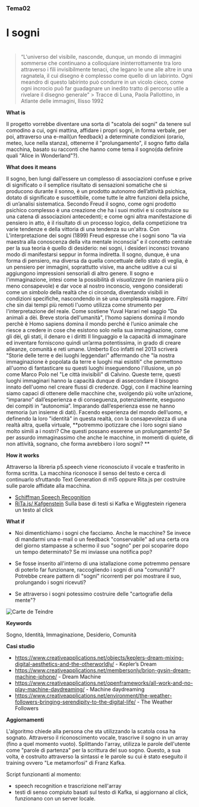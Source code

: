 ### Tema02 <h3>

# I sogni <h1>

> “L'universo del visibile, nasconde, dunque, un mondo di immagini sommerse che continuano a colloquiare ininterrottamente tra loro attraverso i fili invisibilmente tenaci, che legano le une alle altre in una ragnatela, il cui disegno è complesso come quello di un labirinto. Ogni meandro di questo labirinto può condurre in un vicolo cieco, come ogni incrocio può far guadagnare un inedito tratto di percorso utile a rivelare il disegno generale” >
Tracce di Luna, Paola Pallottino, in Atlante delle immagini, Ilisso 1992

**What is**

Il progetto vorrebbe diventare una sorta di "scatola dei sogni" da tenere sul comodino a cui, ogni mattina, affidare i propri sogni, in forma verbale, per poi, attraverso una e-mail(un feedback) a determinate condizioni (orario, meteo, luce nella stanza), ottenerne il "prolungamento", il sogno fatto dalla macchina, basato su racconti che hanno come tema il sogno(da definire quali "Alice in Wonderland"?). 

**What does it means**

Il sogno, ben lungi dall’essere un complesso di associazioni confuse e prive di significato o il semplice risultato di sensazioni somatiche che si producono durante il sonno, è un prodotto autonomo dell’attività psichica, dotato di significato e suscettibile, come tutte le altre funzioni della psiche, di un’analisi sistematica. 
Secondo Freud il sogno, come ogni prodotto psichico complesso è una creazione che ha i suoi motivi e si costruisce su una catena di associazioni antecedenti; e come ogni altra manifestazione di pensiero in atto, è il risultato di un processo logico, della competizione tra varie tendenze e della vittoria di una tendenza su un'altra. Con L’interpretazione dei sogni (1899) Freud espresse che i sogni sono “la via maestra alla conoscenza della vita mentale inconscia” e il concetto centrale per la sua teoria è quello di desiderio: nei sogni, i desideri inconsci trovano modo di manifestarsi seppur in forma indiretta. Il sogno, dunque, è una forma di pensiero, ma diversa da quella concettuale dello stato di veglia, è un pensiero per immagini, soprattutto visive, ma anche uditive a cui si aggiungono impressioni sensoriali di altro genere. 
Il sogno e l'immaginazione, intesi come la possibilità di *visualizzare* (in maniera più o meno consapevole) e dar voce al nostro inconscio, vengono considerati come un *simbolo* della realtà che ci circonda, diventando visibili in condizioni specifiche, nascondendo in sè una complessità maggiore. 
*Filtri* che sin dai tempi più remoti l'uomo utilizza come strumento per l'interpretazione del reale. Come sostiene Yuval Harari nel saggio "Da animali a dèi. Breve storia dell'umanità", l'homo sapiens domina il mondo perchè è Homo sapiens domina il mondo perché è l’unico animale che riesce a credere in cose che esistono solo nella sua immaginazione, come gli dèi, gli stati, il denaro e i diritti Il linguaggio e la capacità di immaginare ed inventare forniscono quindi un’arma potentissima, in grado di creare alleanze, comunità e  reti umane. Umberto Eco infatti nel 2013 scriverà "Storie delle terre e dei luoghi leggendari" affermando che "la nostra immaginazione è popolata da terre e luoghi mai esistiti" che permettono all'uomo di fantasticare su questi luoghi inseguendono l'illusione, un pò come Marco Polo nel "Le città invisibili" di Calvino. Queste terre, questi luoghi immaginari hanno la capacità dunque di assecondare il bisogno innato dell'uomo nel creare flussi di credenze.
Oggi, con il machine learning siamo capaci di ottenere delle macchine che, svolgendo più volte un’azione, “imparano” dall’esperienza e di conseguenza, potenzialmente, eseguono dei compiti in “autonomia”. Imparando dall’esperienza esse ne hanno memoria (un insieme di dati). Facendo esperienza del mondo dell’uomo, e definendo la loro "identità" in questa realtà, con la consapevolezza di una realtà altra, quella virtuale, **potremmo ipotizzare che i loro sogni siano molto simili a i nostri? Che questi possano esserene un prolungamento? Se per assurdo immaginassimo che anche le macchine, in momenti di quiete, di non attività, sognano, che forma avrebbero i loro sogni? **

**How it works**

Attraverso la libreria p5.speech viene riconosciuto il vocale e trasferito in forma scritta. 
La macchina riconosce il senso del testo e cerca di continuarlo sfruttando Text Generation di ml5 oppure Rita.js per costruire sulle parole affidate alla macchina. 

- [Schiffman Speech Recognition](https://github.com/CodingTrain/website/tree/f01284ea40f3d746f6112b5303781d4e137707f8/Courses/programming_with_text/session10/10-04_Speech_Recognition_with_p5.Speech)
- [RiTa.js/ Kafgenstein](https://rednoise.org/rita/examples/p5js/Kafgenstein/#source) Sulla base di testi si Kafka e Wiggtestein rigenera un testo al click 


**What if**

- Noi dimentichiamo i sogni che facciamo. Anche le macchine? Se invece di mandarmi una e-mail o un feedback "conservabile" ad una certa ora del giorno stampasse a schermo il suo "sogno" per poi scoparire dopo un tempo determinato? Se mi inviasse una notifica pop?

- Se fosse inserito all'interno di una istallazione come potremmo pensare di poterlo far funzionare, raccogliendo i sogni di una "comunità"? Potrebbe creare pattern di "sogni" ricorrenti per poi mostrare il suo, prolungando i sogni ricevuti? 

- Se attraverso i sogni potessimo costruire delle "cartografie della mente"?

![Carte de Teindre](https://i.imgur.com/G56XfTt.jpg)

**Keywords**

Sogno, Identità, Immaginazione, Desiderio, Comunità 

**Casi studio**

- https://www.creativeapplications.net/objects/keplers-dream-mixing-digital-aesthetics-and-the-otherworldly/ - Kepler’s Dream
- https://www.creativeapplications.net/membersonly/brion-gysin-dream-machine-iphone/ - Dream Machine
- https://www.creativeapplications.net/openframeworks/all-work-and-no-play-machine-daydreaming/ - Machine daydreaming
- https://www.creativeapplications.net/environment/the-weather-followers-bringing-serendipity-to-the-digital-life/ - The Weather Followers

**Aggiornamenti**

L'algoritmo chiede alla persona che sta utilizzando la scatola cosa ha sognato. Attraverso il riconoscimento vocale, trascrive il sogno in un array (fino a quel momento vuoto). Splittando l'array, utilizza le parole dell'utente come "parole di partenza" per la scrittura del suo sogno. Questo, a sua volta, è costruito attraverso la sintassi e le parole su cui è stato eseguito il training ovvero "Le metamorfosi" di Franz Kafka. 

Script funzionanti al momento:
- speech recognition e trascrizione nell'array
- testi di senso compiuto basati sul testo di Kafka, si aggiornano al click, funzionano con un server locale. 
